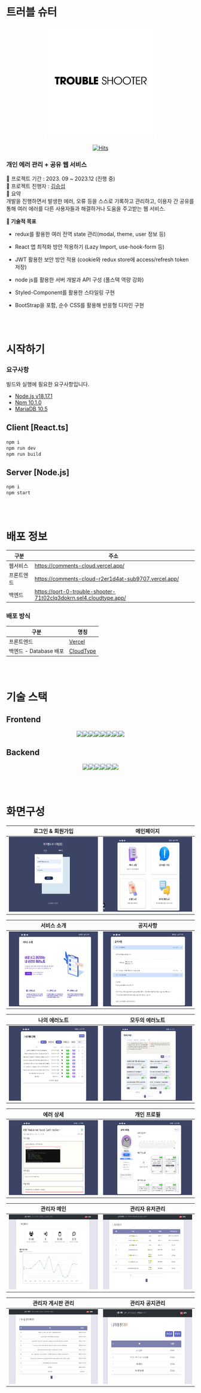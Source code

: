 # 트러블 슈터

<p align="center"><img src="./ReadME/Logo.png" height="300px" width="300px" ></p>

<div align="center">

[![Hits](https://hits.seeyoufarm.com/api/count/incr/badge.svg?url=https%3A%2F%2Fgithub.com%2Fsub9707%2Fcomments_cloud&count_bg=%23FF7906&title_bg=%23555555&icon=&icon_color=%23E7E7E7&title=hits&edge_flat=false)](https://hits.seeyoufarm.com)

</div>

### 개인 에러 관리 + 공유 웹 서비스

📌 프로젝트 기간 : 2023. 09 ~ 2023.12 (진행 중)<br />
📌 프로젝트 진행자 : [김승섭](https://github.com/sub9707) <br />
📌 요약 <br />
개발을 진행하면서 발생한 에러, 오류 등을 스스로 기록하고 관리하고, 이용자 간 공유를 통해 여러 에러를 다른 사용자들과 해결하거나 도움을 주고받는 웹 서비스.

**📌 기술적 목표**

- redux를 활용한 여러 전역 state 관리(modal, theme, user 정보 등)
- React 앱 최적화 방안 적용하기 (Lazy Import, use-hook-form 등)
- JWT 활용한 보안 방안 적용 (cookie와 redux store에 access/refresh token 저장)
- node js를 활용한 서버 개발과 API 구성 (풀스택 역량 강화)
- Styled-Component를 활용한 스타일링 구현
- BootStrap을 포함, 순수 CSS를 활용해 반응형 디자인 구현

  <br />
  <br />

# 시작하기

### 요구사항

빌드와 실행에 필요한 요구사항입니다.

- [Node.js v18.17.1](https://nodejs.org/en)
- [Npm 10.1.0](https://www.npmjs.com/)
- [MariaDB 10.5](https://mariadb.org/)

## Client [React.ts]

```
npm i
npm run dev
npm run build
```

## Server [Node.js]

```
npm i
npm start
```

<br/>
<br/>

# 배포 정보

| 구분       | 주소                                                              |
| ---------- | ----------------------------------------------------------------- |
| 웹서비스   | https://comments-cloud.vercel.app/                                |
| 프론트엔드 | https://comments-cloud-r2er1d4at-sub9707.vercel.app/              |
| 백엔드     | https://port-0-trouble-shooter-71t02clq3dokrn.sel4.cloudtype.app/ |

### 배포 방식

| 구분                   | 명칭                                   |
| ---------------------- | -------------------------------------- |
| 프론트엔드             | [Vercel](https://vercel.com/)          |
| 백엔드 - Database 배포 | [CloudType](https://app.cloudtype.io/) |

<br/>
<br/>

# 기술 스택

## Frontend

<div style="display: flex; justify-content: center;" align="center">
<img src="https://img.shields.io/badge/react-61DAFB?style=for-the-badge&logo=react&logoColor=white">
<img src="https://img.shields.io/badge/typescript-3178C6?style=for-the-badge&logo=react&logoColor=white">
<img src="https://img.shields.io/badge/vite-646CFF?style=for-the-badge&logo=vite&logoColor=white">
<img src="https://img.shields.io/badge/redux-764ABC?style=for-the-badge&logo=redux&logoColor=white">
<img src="https://img.shields.io/badge/reacthookform-EC5990?style=for-the-badge&logo=reacthookform&logoColor=white">
<img src="https://img.shields.io/badge/bootstrap-7952B3?style=for-the-badge&logo=bootstrap&logoColor=white">
<img src="https://img.shields.io/badge/styledcomponents-DB7093?style=for-the-badge&logo=styledcomponents&logoColor=white">
<img src="https://img.shields.io/badge/vercel-black?style=for-the-badge&logo=vercel&logoColor=white">
</div>

## Backend

<div style="display: flex; justify-content: center;" align="center">
<img src="https://img.shields.io/badge/amazons3-569A31?style=for-the-badge&logo=amazons3&logoColor=white">
<img src="https://img.shields.io/badge/nodemon-76D04B?style=for-the-badge&logo=nodemon&logoColor=white">
<img src="https://img.shields.io/badge/express-000000?style=for-the-badge&logo=express&logoColor=white">
<img src="https://img.shields.io/badge/jsonwebtokens-black?style=for-the-badge&logo=jsonwebtokens&logoColor=white">
<img src="https://img.shields.io/badge/nodedotjs-339933?style=for-the-badge&logo=nodedotjs&logoColor=white">
<img src="https://img.shields.io/badge/MariaDB-003545?style=for-the-badge&logo=MariaDB&logoColor=white">
</div>

<br/>
<br/>
<br/>

# 화면구성

| 로그인 & 회원가입                                       | 메인페이지                                             |
| ------------------------------------------------------- | ------------------------------------------------------ |
| <img src="./ReadME/login.png" width="300" height="200"> | <img src="./ReadME/main.png" width="300" height="200"> |

| 서비스 소개                                               | 공지사항                                                 |
| --------------------------------------------------------- | -------------------------------------------------------- |
| <img src="./ReadME/service.png" width="300" height="200"> | <img src="./ReadME/notice.png" width="300" height="200"> |

| 나의 에러노트                                             | 모두의 에러노트                                             |
| --------------------------------------------------------- | ----------------------------------------------------------- |
| <img src="./ReadME/myError.png" width="300" height="200"> | <img src="./ReadME/Community.png" width="300" height="200"> |

| 에러 상세                                                   | 개인 프로필                                               |
| ----------------------------------------------------------- | --------------------------------------------------------- |
| <img src="./ReadME/ErrorView.png" width="300" height="200"> | <img src="./ReadME/Profile.png" width="300" height="200"> |

| 관리자 메인                                                  | 관리자 유저관리                                             |
| ------------------------------------------------------------ | ----------------------------------------------------------- |
| <img src="./ReadME/NoticeMain.png" width="300" height="200"> | <img src="./ReadME/AdminUser.png" width="300" height="200"> |

| 관리자 게시판 관리                                           | 관리자 공지관리                                               |
| ------------------------------------------------------------ | ------------------------------------------------------------- |
| <img src="./ReadME/AdminBoard.png" width="300" height="200"> | <img src="./ReadME/AdminNotice.png" width="300" height="200"> |
